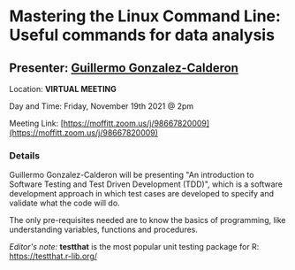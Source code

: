 # Mastering the Linux Command Line: Useful commands for data analysis

## Presenter: [Guillermo Gonzalez-Calderon](mailto:Guillermo.Gonzalez-Calderon@moffitt.org)

Location: **VIRTUAL MEETING** 

Day and Time: Friday, November 19th 2021 @ 2pm

Meeting Link: [https://moffitt.zoom.us/j/98667820009](https://moffitt.zoom.us/j/98667820009) 

### Details

Guillermo Gonzalez-Calderon will be presenting "An introduction to Software Testing and Test Driven Development (TDD)", which is a software development approach in which test cases are developed to specify and validate what the code will do.

The only pre-requisites needed are to know the basics of programming, like understanding variables, functions and procedures.

*Editor's note:*  **testthat** is the most popular unit testing package for R: https://testthat.r-lib.org/

